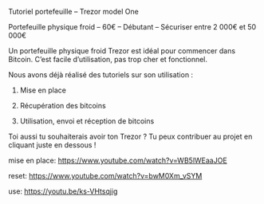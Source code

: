 
Tutoriel portefeuille – Trezor model One

Portefeuille physique froid – 60€ – Débutant – Sécuriser entre 2 000€ et 50 000€

Un portefeuille physique froid Trezor est idéal pour commencer dans Bitcoin. C’est facile d’utilisation, pas trop cher et fonctionnel.

Nous avons déjà réalisé des tutoriels sur son utilisation :

1. Mise en place

2. Récupération des bitcoins

3. Utilisation, envoi et réception de bitcoins

 

Toi aussi tu souhaiterais avoir ton Trezor ? Tu peux contribuer au projet en cliquant juste en dessous !


mise en place: https://www.youtube.com/watch?v=WB5lWEaaJOE

reset: https://www.youtube.com/watch?v=bwM0Xm_vSYM

use: https://youtu.be/ks-VHtsqjig